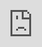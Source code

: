 ```yaml
---
layout: post
date:   2022-05-06
image: "/conflict_urbanism_sp2022/images/BABOON_THUMBNAIL.gif"
title: "Urban Baboon: No More Monkey Business"
author: "Jake Tiernan, Takashi Honzawa, Jacob Kackley, Charlie Liu"
---
```

#### The Urban Baboon

As Cape Town expanded, habitat along its perimeter began to diminish. The chacma baboons, once restricted to the hills and mountains surrounding the city, began to move to the interior of the city in search of food.  

![Chacma Baboons Roaming the Streets](/conflict_urbanism_sp2022/images/BABOON_STREETS.gif)  
Source: Tripp Afrika, "Baboons Invade my AirBNB - Table Mountain Animals - Cape Town."  

Enticed by anthropogenic food sources and emboldened by a lack of natural predators, the baboons became increasingly aggressive. This led them into near-constant conflict with humans living at the foot of Cape Town’s mountains, as they regularly raided picnics, tourist traps, cars, homes, and even people’s grocery bags as they searched for calorie rich, easy-to-attain anthropogenic food.   

![Chacma Baboons Attacking Humans](/conflict_urbanism_sp2022/images/BABOON_ATTACK.gif)  
Source: Lion Mountain TV, "Cape Baboons attack Tourists for food."

Attempts to dissuade the baboons proved futile. Guards armed with paintball guns, meant to pose as rival troops and scare away the baboons, did little to affect them. While they could not explicitly understand that their dwindling populations in the Cape Peninsula has garnered them protection from humanitarian and conservation groups alike, they do understand that the vast majority of humans they encounter will not use lethal force. With no natural predators, such as lions and leopards, left, the chacma baboon troops have become increasingly emboldened and, as a result, increasingly aggressive.  

![Humans Fighting Back with Paintball Guns](/conflict_urbanism_sp2022/images/BABOON_PAINTBALL.gif)  
Source: eNCA, "Paintball Guns Used to Get Rid of Baboons."   

#### Precedence

To form the basis for our critique, we examined the Chicago Urban Coyote project and its efforts to create range maps by geotagging various coyotes in the city of Chicago. The maps revealed several unique points of the coyotes foraging behavior in an urban ecosystem, such as smaller territories, more sporadic movement, and more overlap in ranges. However, they did not, and could not, account for the added layer of human interaction only an urban animal would encounter.  

![Range map of Chicago Coyote](/conflict_urbanism_sp2022/images/BABOON_Coyote_RangeMap.jpg)  
Source: Robert Krulwich, "60 Wild Coyotes Patrol Chicago (and Occasionally Stop at Convenience Stores)"  

![Image of Coyote in Quiznos](/conflict_urbanism_sp2022/images/BABOON_Coyote_Cooler.png)  
Source: Robert Krulwich, "60 Wild Coyotes Patrol Chicago (and Occasionally Stop at Convenience Stores)"  

Take, for example, the infamous incident of the coyote in the Quizno’s coke cooler. The coyote, searching for a place to cool itself on a hot summer day, entered a Quizno’s in downtown Chicago and promptly climbed into the coke cooler. While the range map shows where this coyote may be in the plan view of the neighborhood, it fails to capture the intimate realities of cohabitation between people and wildlife that occur at the architectural and personal scale.  

#### Cape Town Troop Conditions

Today, there are about 16-17 baboon troops that roam the South African Peninsula. [11 troops of baboons](https://www.baboons.org.za/index.php/management/cape-peninsula/rangers) are actively managed by baboon rangers. These 11-troops actively patrol Cape Town, stealing from garbage cans, cars, and even homes in order to find food. To manage and live with these animals, we must reconsider how we understand them. To do this the typical range map must be extrapolated and challenged, being rebuilt along ideas of animal behavior and a layer of human interaction unique to the urban ecosystem.  

![Range Map of Baboon Troops in the North](/conflict_urbanism_sp2022/images/BABOON_RANGEMAP_NORTH.png)  
Source: Human Wildlife Solutions, "Cape Peninsula Baboon Management Annual Report, July 2019 to June 2020"  

![Range Map of Baboon Troops in the South](/conflict_urbanism_sp2022/images/BABOON_RANGEMAP_SOUTH.png)  
Source: Human Wildlife Solutions, "Cape Peninsula Baboon Management Annual Report, July 2019 to June 2020"  

A range map proves especially limiting when studying Cape Town’s urban baboons, whose confrontational nature, as well as frequent use of homes and other buildings as foraging habitat, demands study in:
1. 3-Dimensions
2. A more intimate scale  

To better understand these animals and facilitate a more peaceful co-living arrangement, we propose a methodology that utilizes behavioral algorithms to predict their movements at a more intimate, and 3-dimensional, scale. Compiled alongside found videos, images, and experiential diagrams, the baboon moves from the abstract of the 2d-range map to a fleshed-out, living creature whose complex decision making and behavior can be better understood.  

#### Predictive Mapping + 3D Simulation

To produce our predictive range map model, we followed a basic patch selection model. The model typically calculates the attractiveness of a patch through multiplying abundance of food by chance of predation by net energy gained, or total energy gained from a piece of food minus the energy spent to get it. With little to no predation as result of laws outlawing the hunting of chacma baboons on the Cape Peninsula and no natural predators such as lions or leopards left, we chose to focus on abundance of food as our primary attractor.   

To understand the foraging habits of the baboons and their favorite targets, we then spoke to Cape Town resident Kiki Ramaphosa. Ramaphosa informed us that favorite targets were tourist-heavy areas, such as resorts and wine farms, that produced high amounts of food-waste while also hosting easy targets in the form of unaware tourists. Picnic areas were another favorite target, and baboons were, in general, only observed around natural areas.  

![National Park Proximity](/conflict_urbanism_sp2022/images/BABOON_National_Park_Proximity.jpg)  
Data: [South African National Parks](https://www.sanparks.org/parks/table_mountain/tourism/map.php)  

![Picnic Area Proximity](/conflict_urbanism_sp2022/images/BABOON_Picnic_Area_Proximity.jpg)  
Data: [Cape Town Open Data Portal](https://web1.capetown.gov.za/web1/opendataportal/)  

![Resort Proximity](/conflict_urbanism_sp2022/images/BABOON_Resort_Proximity.jpg)  
Data: [Cape Town Open Data Portal](https://web1.capetown.gov.za/web1/opendataportal/)  

![Winery Proximity](/conflict_urbanism_sp2022/images/BABOON_Winery_Proximity.jpg)  
Data: [Cape Town Open Data Portal](https://web1.capetown.gov.za/web1/opendataportal/)  

Our model was then created by utilizing Cape Town’s official planning suburbs as the patches to be selected from. A suburbs proximity to a nature reserve was the most heavily weighted factor, while its proximity to, and abundance of, picnic areas, wine farms, and resorts were weighted evenly. Our final findings from this suitability model proved consistent with information learned from Ramaphosa, in that wealthier neighborhoods adjacent to nature reserves, such as Constantia, were most often foraging habitat for the chacma baboon troops. 

![Suitability Analysis](/conflict_urbanism_sp2022/images/BABOON_Suitability_Analysis_Final.jpg)
Data: [Cape Town Open Data Portal](https://web1.capetown.gov.za/web1/opendataportal/)  

The neighborhood of Constantia was then selected to explore potential pathways the troops may take when moving from Table Mountain to the neighborhood and then back again. 10, random agents were assigned on a piece of topography containing a portion of Table Mountain and all of Constantia, with each representing a potential pathway a troop could take when searching for food. Slope was used as the determining factor in how baboons chose to move, with agents reaching their lowest points searching for higher points to jump to, simulating moving back up the mountain, and high points moving lower, simulating searching for food. To eventually improve on this simulation further, architectural forms themselves will be weighted as points attractors that draw agents in. Issues with agents being particularly attracted to the edge of the 3d-model will also be addressed. Regardless, this portion of the model works to inform pathways baboons are likely to take as they understand foraging as a gradient from high-to-low, or mountain-to-neighborhood.  

![Predictive Range Map](/conflict_urbanism_sp2022/images/BABOON_PATH_FINDING.gif)  

Finally, our patch selection model was used to animate baboons moving on an interactive, topographic model of Cape Town in suburbs they were likely in. Each moving baboon within this model was then tagged with a video of what possible encounter may occur at each location, showing the baboon in a more intimate, personal level of detail than the typical range map could. Busses, cars, and trains were added to show contrast to the baboons in the environment, as well as provide a relative comparison to see their speed.  

*INSERT 3D ENVIRONMENT PENDING*

#### The Human Experience  

The goal of this project is to convey the experience of living with the urban baboon. In order to convey this experience, we begin zooming into the architectural scale. Through video research and data from baboon management organizations, we begin to understand how the baboons were inhabiting and moving across the urban and suburban fabric.    

![Analysis of Baboon Movement](/conflict_urbanism_sp2022/images/BABOON_MOVEMENT.gif)  

We found that roofs and lawns were frequently used for quick entrances and exits when raiding homes, garbage cans, and cars, especially when confronted by people or dogs. Using the wealth of video sources that circulate online, we then proceed to categorize where humans come into contact with baboons.  

Further exploring where baboon encounters may occur at the human scale, we sourced data from the Human Wildlife Solutions Cape Peninsula Baboon Management Annual Report. Through this report and reflected in our own analysis, we learned waste management, particularly in the South East region, continues to be a major issue in baboon affected areas. The report goes on to prioritize community awareness through addressing and changing human behavior around baboon-affected areas of the Peninsula.  

Our project attempts to further capture the human experience in order to help curb human behaviors towards baboons in affected areas. Using the Cape Town [24/7 Baboon Hotline](https://www.capetown.gov.za/Media-and-news/City%20appoints%20a%20new%20service%20provider%20for%20Urban%20Baboon%20Programme.html) call data and research from [The South African Baboon Forum](https://www.baboons.org.za/index.php), we have identified typical urban spaces where encounters happen and conveyed what to do in these scenarios according to the [Roo Els Conservatory] (https://rooiels.weebly.com/baboons.html)  

#### Five Urban Categories and What to do in an Encounter:  

1. **In an Urban Area**  
![Urban Area](/conflict_urbanism_sp2022/images/BABOON_HOUSERAID.gif)  
Source: BC stargazer, "baboons invading a house in South Africa"
  - Remain calm.  Be sure that the doors/windows are secure to prevent entry. 
  - Don’t walk around carrying food. If walking with food from the shop, or to the beach, put it into a backpack.
  - Don’t purposefully get too close.
  - It is not good for the baboons or for coexistence if baboons access human food.  But if you are in that situation – then you must let the food drop and move away.

2. **Bin Raids**  
![Bin Raid](/conflict_urbanism_sp2022/images/BABOON_BINRAID.gif)  
Source: Lion Mountain TV, "Cape Baboons attack Tourists for food."
  - Ensure outside bins are baboon proof or take your waste elsewhere
  - Ensure baboon-proof bin is firmly attached, cannot be overturned and is baboon proof.
  - If waste is stored the container needs to be sealed and in a safe place (e.g. inside a garage and not outside).
  - Consider separating waste and take recyclables (plastic, glass, metal and paper)

3. **Raid Unoccupied House**  
![Unoccupied House](/conflict_urbanism_sp2022/images/BABOON_KITCHENRAID.gif)  
Source: BC stargazer, "baboons invading a house in South Africa"
  - Keep unprotected doors and windows closed and locked.
  - Store food in closed places where the baboons cannot see it.

4. **Raid Occupied House**  
![Occupied House](/conflict_urbanism_sp2022/images/BABOON_MR.CLARKSON_HOUSE_1.gif)  
Source: Charles Clarkson
  - Stay calm and allow the baboon to keep whatever food is in its hands. If you panic, you may panic the baboon and it may defecate.
  - Remove your dogs and keep them calm.
  - Allow the baboon to take whatever it may have, then raise your arms and chase it out but don’t scream.
  - Provide an exit route for the baboon (preferably the way they came in). Firmly encourage it to leave. “No!”

5. **Threatening / Stealing**  
![Baboon Thief](/conflict_urbanism_sp2022/images/BABOON_STEALING.gif)  
Source: Haim Kaplan, "funny baboons stealing"
  - Be seen to be in control. Baboons read body language and react accordingly.
  - If the baboon bares its teeth (”fear grimace”), it is scared. Continue to chase it out.
  - **Under no circumstance should baboons be harmed in any way, including firing crackers at them. They are a protected species in the Western Cape and harm of any kind is illegal.**  

#### Baboon Proofing Your House

According to the [Roo Els Conservatory](https://rooiels.weebly.com/tips-for-building-and-plot-clearingg.html), please click through the image below for some tips on Baboon-proofing your home. See more information on [Baboon Page](http://rooiels.weebly.com/baboons.html).  

<div class="iframe-column"><iframe src="https://archinvestor.github.io/No-More-Monkey-Business/" style="position:absolute;top:0;left:0;width:100%;height:150%;" frameborder="0" scrolling="yes"></iframe></div>  

#### Resources  
1. Richardson, Heather. “Urban Wildlife: Managing Cape Town's Baboons.” Mongabay Environmental News. Mongabay Environmental News, June 9, 2021. https://news.mongabay.com/2020/01/urban-wildlife-managing-cape-towns-baboons/.
2. Diakhate, Mamadou, Kelley Gandurski, and Ilanah Taves. “Coyote Management & Coexistence Plan - City of Chicago.” City of Chicago. Accessed March 7, 2022. https://www.chicago.gov/content/dam/city/depts/cacc/PDFiles/CACC_Coyote_Management_FINAL.pdf.
3. “So This Coyote Walks into a Quiznos ...” Chicago Tribune, August 21, 2021. https://www.chicagotribune.com/news/ct-xpm-2007-04-04-0704040747-story.html.
4. Krulwich, Robert. “60 Wild Coyotes Patrol Chicago (and Occasionally Stop at Convenience Stores).” NPR. NPR, December 8, 2010. https://www.npr.org/sections/krulwich/2010/12/08/131876027/60-wild-coyotes-patrol-chicago-and-occasionally-stop-at-convenience-stores.
5. “South African National Parks - Sanparks - Official Website - Accommodation, Activities, Prices, Reservations.” SANParks. Accessed May 2, 2022. https://www.sanparks.org/parks/table_mountain/tourism/map.php.
6. City of Cape Town. Cape Town Open Data Portal, 2021. Cape Town, South Africa: City of Cape Town, 2021.
7. United States Geological Survey. Earth Explorer, 2022. Washington, D.C.: United States Department of the Interior.
8. Open buildings. Accessed May 2, 2022. https://sites.research.google/open-buildings/#dataformat.  
9. “City of Cape Town Link.” City of Cape Town. Accessed May 7, 2022. https://www.capetown.gov.za/Explore%20and%20enjoy/nature-and-outdoors/our-precious-biodiversity/focus-on-baboons. 
10. "Living with baboons." The South African Baboon Forum. Accessed May 7, 2022. https://www.baboons.org.za/index.php/management/cape-peninsula/rangers
11. "Urban Baboon Programme." The South African Baboon Forum. Accessed May 7,2022. https://baboons.org.za/index.php/management/cape-peninsula/urban-baboon-programme-reports/category/10-urban-baboon-programme-reports
12. "Cape Peninsula Baboon Management Annual Report July 2019 to June 2020." Human Wildlife Solutions. Accessed May 7, 2022. https://resource.capetown.gov.za/documentcentre/Documents/City%20research%20reports%20and%20review/Baboon-Mngt-2019-20-annual-report-HWS.pdf
13. "Summary: Regulations and Guidelines applicable to Owners and Builders in ecologically sensitive areas." Roo Els Conservatory. Accessed May 7, 2022. https://rooiels.weebly.com/tips-for-building-and-plot-clearingg.html

#### Video Resources
1. Baboons Invade My AIRBNB - Table Mountain Animals - Cape Town. YouTube. YouTube, 2020. https://www.youtube.com/watch?v=f5ppyKernHU. 
2. The Kommetjie Baboons having some fun by the pool. Youtube. Youtube, 2022. https://www.youtube.com/watch?v=CRyWFRKcit4
3. Chacma Baboons grooming each other. Youtube. Youtube, 2021. https://www.youtube.com/watch?v=IPzBWMvCpCw
4. eNCA, Paintball Guns Used to Get Rid of Baboons. Youtube. Youtube, 2012. https://www.youtube.com/watch?v=uekGiq9a_xc
5. funny baboons stealing. Youtube. Youtube, 2015. https://www.youtube.com/watch?v=8RvPNOA1mCE
6. baboons invading a house in South Africa. Youtube. Youtube, 2013. https://www.youtube.com/watch?v=-co7vpMXq_s
7. Cape Baboons attack Tourists for Food. Youtube. Youtube, 2016. https://www.youtube.com/watch?v=RX0A_PTuQCQ
